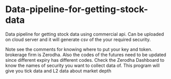 # Data-pipeline-for-getting-stock-data
Data pipeline for getting stock data using commercial api. Can be uploaded on cloud server and it will generate csv of the your required security.

Note see the comments for knowing where to put your key and token. brokerage firm is Zerodha. Also the codes of the futures need to be updated since different expiry has different codes. Check the Zerodha Dashboard to know the names of security you want to collect data of. This program will give you tick data and L2 data about market depth
